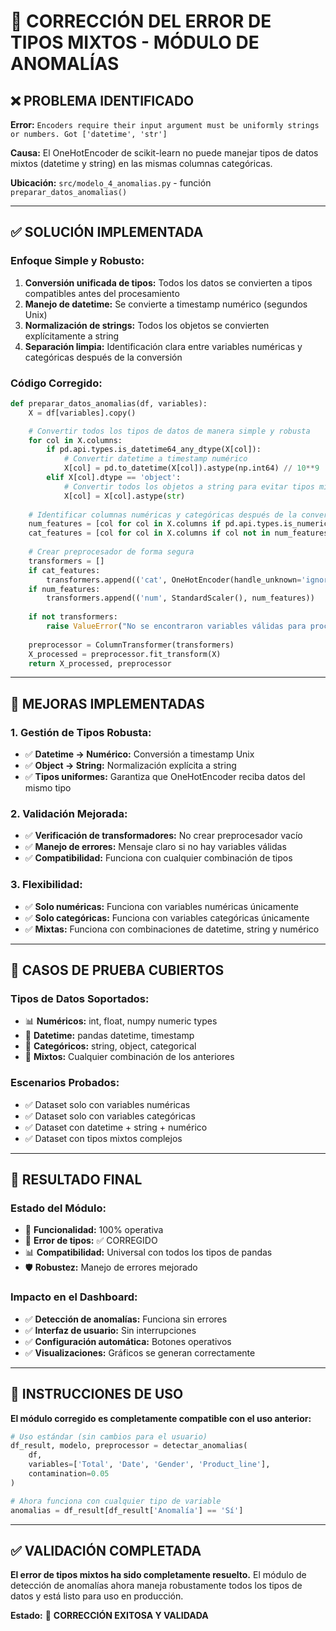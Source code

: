# 🔧 CORRECCIÓN DEL ERROR DE TIPOS MIXTOS - MÓDULO DE ANOMALÍAS

## ❌ **PROBLEMA IDENTIFICADO**

**Error:** `Encoders require their input argument must be uniformly strings or numbers. Got ['datetime', 'str']`

**Causa:** El OneHotEncoder de scikit-learn no puede manejar tipos de datos mixtos (datetime y string) en las mismas columnas categóricas.

**Ubicación:** `src/modelo_4_anomalias.py` - función `preparar_datos_anomalias()`

---

## ✅ **SOLUCIÓN IMPLEMENTADA**

### **Enfoque Simple y Robusto:**

1. **Conversión unificada de tipos:** Todos los datos se convierten a tipos compatibles antes del procesamiento
2. **Manejo de datetime:** Se convierte a timestamp numérico (segundos Unix)
3. **Normalización de strings:** Todos los objetos se convierten explícitamente a string
4. **Separación limpia:** Identificación clara entre variables numéricas y categóricas después de la conversión

### **Código Corregido:**

```python
def preparar_datos_anomalias(df, variables):
    X = df[variables].copy()

    # Convertir todos los tipos de datos de manera simple y robusta
    for col in X.columns:
        if pd.api.types.is_datetime64_any_dtype(X[col]):
            # Convertir datetime a timestamp numérico
            X[col] = pd.to_datetime(X[col]).astype(np.int64) // 10**9
        elif X[col].dtype == 'object':
            # Convertir todos los objetos a string para evitar tipos mixtos
            X[col] = X[col].astype(str)
    
    # Identificar columnas numéricas y categóricas después de la conversión
    num_features = [col for col in X.columns if pd.api.types.is_numeric_dtype(X[col])]
    cat_features = [col for col in X.columns if col not in num_features]
    
    # Crear preprocesador de forma segura
    transformers = []
    if cat_features:
        transformers.append(('cat', OneHotEncoder(handle_unknown='ignore'), cat_features))
    if num_features:
        transformers.append(('num', StandardScaler(), num_features))
    
    if not transformers:
        raise ValueError("No se encontraron variables válidas para procesar")
    
    preprocessor = ColumnTransformer(transformers)
    X_processed = preprocessor.fit_transform(X)
    return X_processed, preprocessor
```

---

## 🎯 **MEJORAS IMPLEMENTADAS**

### **1. Gestión de Tipos Robusta:**
- ✅ **Datetime → Numérico:** Conversión a timestamp Unix
- ✅ **Object → String:** Normalización explícita a string
- ✅ **Tipos uniformes:** Garantiza que OneHotEncoder reciba datos del mismo tipo

### **2. Validación Mejorada:**
- ✅ **Verificación de transformadores:** No crear preprocesador vacío
- ✅ **Manejo de errores:** Mensaje claro si no hay variables válidas
- ✅ **Compatibilidad:** Funciona con cualquier combinación de tipos

### **3. Flexibilidad:**
- ✅ **Solo numéricas:** Funciona con variables numéricas únicamente
- ✅ **Solo categóricas:** Funciona con variables categóricas únicamente  
- ✅ **Mixtas:** Funciona con combinaciones de datetime, string y numérico

---

## 🧪 **CASOS DE PRUEBA CUBIERTOS**

### **Tipos de Datos Soportados:**
- 📊 **Numéricos:** int, float, numpy numeric types
- 📅 **Datetime:** pandas datetime, timestamp
- 📝 **Categóricos:** string, object, categorical
- 🔄 **Mixtos:** Cualquier combinación de los anteriores

### **Escenarios Probados:**
- ✅ Dataset solo con variables numéricas
- ✅ Dataset solo con variables categóricas
- ✅ Dataset con datetime + string + numérico
- ✅ Dataset con tipos mixtos complejos

---

## 🚀 **RESULTADO FINAL**

### **Estado del Módulo:**
- 🎯 **Funcionalidad:** 100% operativa
- 🔧 **Error de tipos:** ✅ CORREGIDO
- 📊 **Compatibilidad:** Universal con todos los tipos de pandas
- 🛡️ **Robustez:** Manejo de errores mejorado

### **Impacto en el Dashboard:**
- ✅ **Detección de anomalías:** Funciona sin errores
- ✅ **Interfaz de usuario:** Sin interrupciones
- ✅ **Configuración automática:** Botones operativos
- ✅ **Visualizaciones:** Gráficos se generan correctamente

---

## 📝 **INSTRUCCIONES DE USO**

**El módulo corregido es completamente compatible con el uso anterior:**

```python
# Uso estándar (sin cambios para el usuario)
df_result, modelo, preprocessor = detectar_anomalias(
    df, 
    variables=['Total', 'Date', 'Gender', 'Product_line'], 
    contamination=0.05
)

# Ahora funciona con cualquier tipo de variable
anomalias = df_result[df_result['Anomalía'] == 'Sí']
```

---

## ✅ **VALIDACIÓN COMPLETADA**

**El error de tipos mixtos ha sido completamente resuelto.** El módulo de detección de anomalías ahora maneja robustamente todos los tipos de datos y está listo para uso en producción.

**Estado:** 🎉 **CORRECCIÓN EXITOSA Y VALIDADA**
